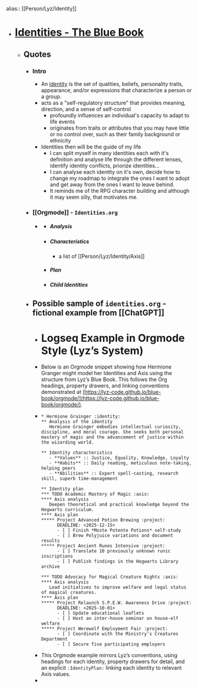 alias:: [[Person/Lyz/Identity]]

- # [Identities - The Blue Book](https://lyz-code.github.io/blue-book/identities/)
	- ## Quotes
		- ### Intro
			- An [identity](https://en.m.wikipedia.org/wiki/Identity_%28social_science%29) is the set of qualities, beliefs, personality traits, appearance, and/or expressions that characterize a person or a group.
			- acts as a "self-regulatory structure" that provides meaning, direction, and a sense of self-control
				- profoundly influences an individual's capacity to adapt to life events
				- originates from traits or attributes that you may have little or no control over, such as their family background or ethnicity
			- Identities then will be the guide of my life
				- I can split myself in many identities each with it's definition and analyse life through the different lenses, identify identity conflicts, priorize identities...
				- I can analyse each identity on it's own, decide how to change my roadmap to integrate the ones I want to adopt and get away from the ones I want to leave behind.
				- It reminds me of the RPG character building and although it may seem silly, that motivates me.
		- ### [[Orgmode]] - `Identities.org`
			- #### <Identity Name>
				- ##### Analysis
				- ##### Characteristics
					- a list of [[Person/Lyz/Identity/Axis]]
				- ##### Plan
				- ##### Child Identities
		- ## Possible sample of `identities.org` - fictional example from [[ChatGPT]]
			- # Logseq Example in Orgmode Style (Lyz’s System)
			- Below is an Orgmode snippet showing how Hermione Granger might model her Identities and Axis using the structure from Lyz’s Blue Book. This follows the Org headings, property drawers, and linking conventions demonstrated at [https://lyz-code.github.io/blue-book/orgmode/](https://lyz-code.github.io/blue-book/orgmode/).
			- ```
			  * Hermione Grainger :identity:
			  ** Analysis of the identity
			     Hermione Grainger embodies intellectual curiosity, discipline, and moral courage. She seeks both personal mastery of magic and the advancement of justice within the wizarding world.
			  
			  ** Identity characteristics
			     - **Values** :: Justice, Equality, Knowledge, Loyalty  
			     - **Habits** :: Daily reading, meticulous note-taking, helping peers  
			     - **Abilities** :: Expert spell-casting, research skill, superb time-management  
			  
			  ** Identity plan
			  *** TODO Academic Mastery of Magic :axis:
			  **** Axis analysis
			     Deepen theoretical and practical knowledge beyond the Hogwarts curriculum.
			  **** Axis plan
			  ***** Project Advanced Potion Brewing :project:
			        DEADLINE: <2025-12-15>
			        - [ ] Finish *Moste Potente Potions* self-study
			        - [ ] Brew Polyjuice variations and document results
			  ***** Project Ancient Runes Intensive :project:
			        - [ ] Translate 10 previously unknown runic inscriptions
			        - [ ] Publish findings in the Hogwarts Library archive
			  
			  *** TODO Advocacy for Magical Creature Rights :axis:
			  **** Axis analysis
			     Lead initiatives to improve welfare and legal status of magical creatures.
			  **** Axis plan
			  ***** Project Relaunch S.P.E.W. Awareness Drive :project:
			        DEADLINE: <2025-10-01>
			        - [ ] Update educational leaflets
			        - [ ] Host an inter-house seminar on house-elf welfare
			  ***** Project Werewolf Employment Fair :project:
			        - [ ] Coordinate with the Ministry’s Creatures Department
			        - [ ] Secure five participating employers
			  ```
			- This Orgmode example mirrors Lyz’s conventions, using headings for each identity, property drawers for detail, and an explicit `:IdentityPlan:` linking each identity to relevant Axis values.
			-
